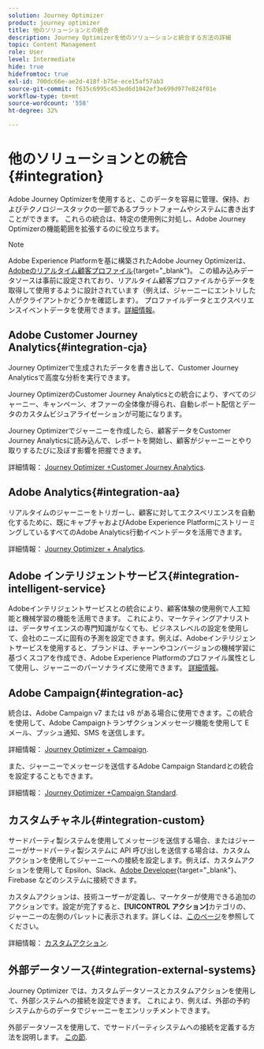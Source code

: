 ```yaml
---
solution: Journey Optimizer
product: journey optimizer
title: 他のソリューションとの統合
description: Journey Optimizerを他のソリューションと統合する方法の詳細
topic: Content Management
role: User
level: Intermediate
hide: true
hidefromtoc: true
exl-id: 700dc66e-ae2d-418f-b75e-ece15af57ab3
source-git-commit: f635c6995c453ed6d1042ef3e699d977e824f01e
workflow-type: tm+mt
source-wordcount: '558'
ht-degree: 32%

---
```


# 他のソリューションとの統合 {#integration}

Adobe Journey Optimizerを使用すると、このデータを容易に管理、保持、およびテクノロジースタックの一部であるプラットフォームやシステムに書き出すことができます。 これらの統合は、特定の使用例に対処し、Adobe Journey Optimizerの機能範囲を拡張するのに役立ちます。

>[!NOTE]
>
> Adobe Experience Platformを基に構築されたAdobe Journey Optimizerは、 [Adobeのリアルタイム顧客プロファイル](https://experienceleague.adobe.com/docs/experience-platform/profile/home.html?lang=ja){target=&quot;_blank&quot;}。 この組み込みデータソースは事前に設定されており、リアルタイム顧客プロファイルからデータを取得して使用するように設計されています（例えば、ジャーニーにエントリした人がクライアントかどうかを確認します）。 プロファイルデータとエクスペリエンスイベントデータを使用できます。[詳細情報](../datasource/adobe-experience-platform-data-source.md)。

## Adobe Customer Journey Analytics{#integration-cja}

Journey Optimizerで生成されたデータを書き出して、Customer Journey Analyticsで高度な分析を実行できます。

Journey OptimizerのCustomer Journey Analyticsとの統合により、すべてのジャーニー、キャンペーン、オファーの全体像が得られ、自動レポート配信とデータのカスタムビジュアライゼーションが可能になります。

Journey Optimizerでジャーニーを作成したら、顧客データをCustomer Journey Analyticsに読み込んで、レポートを開始し、顧客がジャーニーとやり取りするたびに及ぼす影響を把握できます。

詳細情報： [Journey Optimizer +Customer Journey Analytics](../reports/cja-ajo.md).

## Adobe Analytics{#integration-aa}

リアルタイムのジャーニーをトリガーし、顧客に対してエクスペリエンスを自動化するために、既にキャプチャおよびAdobe Experience PlatformにストリーミングしているすべてのAdobe Analytics行動イベントデータを活用できます。

詳細情報： [Journey Optimizer + Analytics](../event/about-analytics.md).

## Adobe インテリジェントサービス{#integration-intelligent-service}

Adobeインテリジェントサービスとの統合により、顧客体験の使用例で人工知能と機械学習の機能を活用できます。 これにより、マーケティングアナリストは、データサイエンスの専門知識がなくても、ビジネスレベルの設定を使用して、会社のニーズに固有の予測を設定できます。例えば、Adobeインテリジェントサービスを使用すると、ブランドは、チャーンやコンバージョンの機械学習に基づくスコアを作成でき、Adobe Experience Platformのプロファイル属性として使用し、ジャーニーのパーソナライズに使用できます。 [詳細情報](../building-journeys/ai-services-overview.md)。


## Adobe Campaign{#integration-ac}

統合は、Adobe Campaign v7 または v8 がある場合に使用できます。この統合を使用して、Adobe Campaignトランザクションメッセージ機能を使用して E メール、プッシュ通知、SMS を送信します。

詳細情報： [Journey Optimizer + Campaign](../building-journeys/ajo-ac.md).

また、ジャーニーでメッセージを送信するAdobe Campaign Standardとの統合を設定することもできます。

詳細情報： [Journey Optimizer +Campaign Standard](../building-journeys/ajo-ac.md).

## カスタムチャネル{#integration-custom}

サードパーティ製システムを使用してメッセージを送信する場合、またはジャーニーがサードパーティ製システムに API 呼び出しを送信する場合は、カスタムアクションを使用してジャーニーへの接続を設定します。例えば、カスタムアクションを使用して Epsilon、Slack、[Adobe Developer](https://developer.adobe.com/){target=&quot;_blank&quot;}、Firebase などのシステムに接続できます。

カスタムアクションは、技術ユーザーが定義し、マーケターが使用できる追加のアクションです。設定が完了すると、**[!UICONTROL アクション]**&#x200B;カテゴリの、ジャーニーの左側のパレットに表示されます。詳しくは、[このページ](../building-journeys/about-journey-activities.md#action-activities)を参照してください。

詳細情報： [カスタムアクション](../action/about-custom-action-configuration.md).

## 外部データソース{#integration-external-systems}

Journey Optimizer では、カスタムデータソースとカスタムアクションを使用して、外部システムへの接続を設定できます。 これにより、例えば、外部の予約システムからのデータでジャーニーをエンリッチメントできます。

外部データソースを使用して、でサードパーティシステムへの接続を定義する方法を説明します。 [この節](../datasource/external-data-sources.md).
